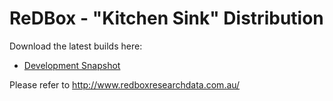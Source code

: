 ReDBox - "Kitchen Sink" Distribution  
====================
Download the latest builds here:

* [Development Snapshot](http://dev.redboxresearchdata.com.au/nexus/service/local/artifact/maven/redirect?r=snapshots&g=com.googlecode.redbox-mint&a=redbox-distro&v=LATEST&c=build&e=tar.gz)
 
 Please refer to http://www.redboxresearchdata.com.au/
 